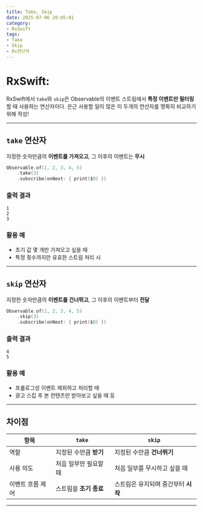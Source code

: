 ```yaml
---
title: Take, Skip
date: 2025-07-06 20:05:01
category:
- RxSwift
tags:
- Take
- Skip
- Rx연산자
---
```


# RxSwift:

RxSwift에서 `take`와 `skip`은 Observable의 이벤트 스트림에서 **특정 이벤트만 필터링**할 때 사용하는 연산자이다. 은근 사용할 일이 많은 이 두개의 연산자를 명확히 비교하기위해 작성!

---

## `take` 연산자
지정한 숫자만큼의 **이벤트를 가져오고**, 그 이후의 이벤트는 **무시**
```swift
Observable.of(1, 2, 3, 4, 5)
    .take(3)
    .subscribe(onNext: { print($0) })
```

### 출력 결과
```
1
2
3
```

### 활용 예
- 초기 값 몇 개만 가져오고 싶을 때
- 특정 횟수까지만 유효한 스트림 처리 시

---

## `skip` 연산자
지정한 숫자만큼의 **이벤트를 건너뛰고**, 그 이후의 이벤트부터 **전달**
```swift
Observable.of(1, 2, 3, 4, 5)
    .skip(3)
    .subscribe(onNext: { print($0) })
```

### 출력 결과
```
4
5
```

### 활용 예
- 프롤로그성 이벤트 제외하고 처리할 때
- 광고 스킵 후 본 컨텐츠만 받아보고 싶을 때 등

---

## 차이점

| 항목        | `take`         | `skip`                |
| --------- | -------------- | --------------------- |
| 역할        | 지정된 수만큼 **받기** | 지정된 수만큼 **건너뛰기**      |
| 사용 의도     | 처음 일부만 필요할 때   | 처음 일부를 무시하고 싶을 때      |
| 이벤트 흐름 제어 | 스트림을 **조기 종료** | 스트림은 유지되며 중간부터 **시작** |

---

